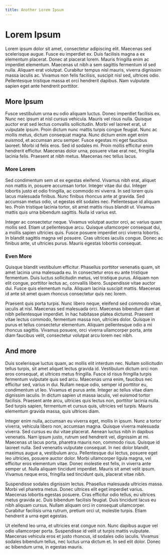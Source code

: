 ```yaml
---
title: Another Lorem Ipsum
---
```


# Lorem Ipsum

Lorem ipsum dolor sit amet, consectetur adipiscing elit. Maecenas sed scelerisque augue. Fusce eu imperdiet ex. Duis facilisis magna a ex elementum placerat. Donec at placerat lorem. Mauris fringilla enim ac imperdiet elementum. Maecenas ut nibh a sem sagittis fermentum id sed nulla. Aliquam erat volutpat. Curabitur tempus nisl mauris, viverra dignissim massa iaculis ac. Vivamus non felis facilisis, suscipit nisl sed, ultrices odio. Pellentesque tristique massa et orci hendrerit dapibus. Nam vulputate sapien eget ante hendrerit porttitor.

## More Ipsum

Fusce vestibulum urna eu odio aliquam luctus. Donec imperdiet facilisis ex. Nunc nec ipsum at nisl cursus vehicula. Mauris vel risus nulla. Quisque auctor erat sed lectus convallis sollicitudin. Morbi vel laoreet erat, ut vulputate ipsum. Proin dictum nunc mattis turpis congue feugiat. Nunc ac mollis metus, dictum consequat magna. Nunc dictum enim eget enim euismod, et accumsan arcu semper. Fusce egestas mi eget faucibus laoreet. Morbi id felis eros. Sed id sodales mi. Proin mollis efficitur enim hendrerit efficitur. Maecenas dolor urna, posuere vitae erat nec, fringilla lacinia felis. Praesent at nibh metus. Maecenas nec tellus lacus.

### More Lorem

Sed condimentum sem ut ex egestas eleifend. Vivamus nibh erat, aliquet non mattis in, posuere accumsan tortor. Integer vitae dui dui. Integer lobortis justo et odio fringilla, ac commodo mi viverra. In sed lorem quis lacus malesuada finibus. Nunc finibus rhoncus ante at gravida. Sed accumsan metus odio, ut egestas elit sodales nec. Pellentesque id aliquam leo. Proin tristique lacinia tortor, sit amet mattis risus blandit ut. Vivamus mattis quis urna bibendum sagittis. Nulla id varius est.

Integer ac consectetur neque. Vivamus volutpat auctor orci, ac varius quam mollis sed. Etiam ut pellentesque arcu. Quisque ullamcorper consequat dui, a mollis sapien ultricies quis. Fusce posuere imperdiet orci viverra lobortis. In blandit sagittis magna vel posuere. Cras ultrices iaculis congue. Donec ac finibus ante, ut ultricies purus. Mauris egestas lobortis consequat.

### Even More

Quisque blandit vestibulum efficitur. Phasellus porttitor venenatis quam, sit amet lacinia urna malesuada eu. In consectetur eros eu ante tristique fermentum. Duis luctus sollicitudin metus, vel tristique purus. Aliquam non elit congue, porttitor lectus ac, convallis libero. Suspendisse vitae auctor dui. Fusce quis elementum nulla. Aliquam lacinia suscipit mattis. Maecenas id ante sit amet quam rhoncus consectetur quis nec lorem.

Praesent quis porta turpis. Nunc libero neque, eleifend sed commodo vitae, iaculis at nisl. Maecenas sed malesuada orci. Maecenas bibendum diam at nibh pellentesque imperdiet. In hac habitasse platea dictumst. Praesent vitae lectus commodo, fermentum massa non, ultricies dolor. Quisque in purus et tellus consectetur elementum. Aliquam pellentesque odio a mi rhoncus sagittis. Vivamus posuere, orci viverra ullamcorper porta, ante diam faucibus velit, consectetur volutpat arcu lorem nec nibh.

## And more

Duis scelerisque luctus quam, ac mollis elit interdum nec. Nullam sollicitudin tellus turpis, sit amet aliquet lectus gravida id. Vestibulum dictum orci non eros consequat, at ultrices metus fringilla. Fusce id risus fringilla turpis fermentum vulputate quis sed arcu. Maecenas urna enim, faucibus nec efficitur sed, varius in dui. Nullam neque odio, semper id porttitor eu, condimentum ut leo. Vivamus et purus ante. Integer ac tellus vitae diam dignissim iaculis. In dictum sapien ut massa iaculis, vel euismod tortor facilisis. Praesent ante arcu, ultricies quis lectus non, porttitor lacinia nulla. Sed turpis sapien, fermentum et cursus quis, ultricies vel turpis. Mauris elementum gravida massa, quis ultrices diam.

Integer enim nulla, accumsan eu viverra eget, mollis in ipsum. Nunc a tortor viverra, vehicula libero non, accumsan magna. Quisque viverra malesuada viverra. Sed cursus eu dui vitae placerat. Aenean luctus nibh in dapibus venenatis. Nam ipsum justo, rutrum sed hendrerit vel, dignissim at mi. Maecenas ut lacus porta, pharetra mauris non, commodo risus. Quisque id laoreet nulla. Sed venenatis vulputate consequat. In nec dolor blandit, maximus augue a, vestibulum arcu. Pellentesque dui lectus, posuere eget leo ultricies, posuere auctor dolor. Morbi ullamcorper ligula magna, vel efficitur eros elementum vitae. Donec molestie est felis, in viverra ante semper ut. Nulla aliquam tincidunt imperdiet. Mauris sit amet velit ipsum. Vivamus neque eros, fringilla sed tincidunt quis, placerat vitae nibh.

Suspendisse sodales dignissim lectus. Phasellus malesuada ultricies massa. Morbi vel pharetra metus. Donec ultrices elit eget imperdiet varius. Maecenas lobortis egestas posuere. Cras efficitur odio tellus, eu ultrices metus gravida ac. Duis bibendum facilisis feugiat. Duis tincidunt lacus eu nibh aliquam cursus. Nullam aliquam orci in consequat ullamcorper. Curabitur facilisis urna rutrum, pretium orci ut, molestie turpis. Etiam hendrerit a urna eget egestas.

Ut eleifend leo urna, et ultricies erat congue non. Nunc dapibus augue vel odio ullamcorper porta. Suspendisse id velit ut turpis mattis vulputate. Maecenas vehicula eros et justo rhoncus, id sodales odio iaculis. Vivamus sodales bibendum tellus, nec luctus urna dictum et. In sed elit dolor. Donec ac bibendum urna, in egestas mauris.
